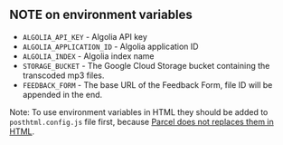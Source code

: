 ## NOTE on environment variables

- `ALGOLIA_API_KEY` - Algolia API key
- `ALGOLIA_APPLICATION_ID` - Algolia application ID
- `ALGOLIA_INDEX` - Algolia index name
- `STORAGE_BUCKET` - The Google Cloud Storage bucket containing the transcoded mp3 files.
- `FEEDBACK_FORM` - The base URL of the Feedback Form, file ID will be appended in the end.

Note: To use environment variables in HTML they should be added to `posthtml.config.js` file first, because [Parcel does not replaces them in HTML](https://github.com/parcel-bundler/parcel/issues/1209#issuecomment-432424397).
